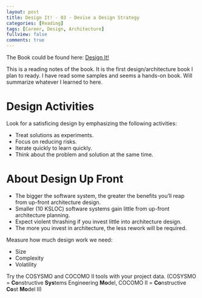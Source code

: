```yaml
---
layout: post
title: Design It! - 03 - Devise a Design Strategy
categories: [Reading]
tags: [Career, Design, Architecture]
fullview: false
comments: true
---
```


The Book could be found here: [Design It!](https://www.amazon.com/Design-Programmer-Architect-Pragmatic-Programmers/dp/1680502093/ref=sr_1_1?ie=UTF8&qid=1540791825&sr=8-1&keywords=design+it%21)

This is a reading notes of the book. It is the first design/architecture book I plan to ready. I have read some samples and seems a hands-on book. Will summarize whatever I learned to here.

# Design Activities

Look for a satisficing design by emphasizing the following activities:

* Treat solutions as experiments.
* Focus on reducing risks.
* Iterate quickly to learn quickly.
* Think about the problem and solution at the same time.

# About Design Up Front

* The bigger the software system, the greater the benefits you’ll reap from up-front architecture design.
* Smaller (10 KSLOC) software systems gain little from up-front architecture planning.
* Expect violent thrashing if you invest little into architecture design.
* The more you invest in architecture, the less rework will be required.

Measure how much design work we need:

* Size
* Complexity
* Volatility

Try the COSYSMO and COCOMO II tools with your project data. (COSYSMO = **Co**nstructive **Sys**tems Engineering **Mo**del, COCOMO II = **Co**nstructive **Co**st **Mo**del II)